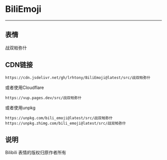 # BiliEmoji
---
## 表情
战双帕弥什
## CDN链接
```
https://cdn.jsdelivr.net/gh/lrhtony/BiliEmoji@latest/src/战双帕弥什
```
或者使用Cloudflare
```
https://vup.pages.dev/src/战双帕弥什
```
或者使用unpkg
```
https://unpkg.com/bili_emoji@latest/src/战双帕弥什
https://unpkg.zhimg.com/bili_emoji@latest/src/战双帕弥什
```
## 说明
Bilibili 表情的版权归原作者所有

